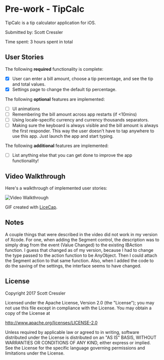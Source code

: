 # Pre-work - TipCalc

TipCalc is a tip calculator application for iOS.

Submitted by: Scott Cressler

Time spent: 3 hours spent in total

## User Stories

The following **required** functionality is complete:

* [X] User can enter a bill amount, choose a tip percentage, and see the tip and total values.
* [X] Settings page to change the default tip percentage.

The following **optional** features are implemented:
* [ ] UI animations
* [ ] Remembering the bill amount across app restarts (if <10mins)
* [ ] Using locale-specific currency and currency thousands separators.
* [ ] Making sure the keyboard is always visible and the bill amount is always the first responder. This way the user doesn't have to tap anywhere to use this app. Just launch the app and start typing.

The following **additional** features are implemented:

- [ ] List anything else that you can get done to improve the app functionality!

## Video Walkthrough 

Here's a walkthrough of implemented user stories:

<img src='http://i.imgur.com/a/fRxoY' title='Video Walkthrough' width='' alt='Video Walkthrough' />

GIF created with [LiceCap](http://www.cockos.com/licecap/).

## Notes

A couple things that were described in the video did not work in my version of Xcode.  For one, when adding the Segment control, the description was to simply drag from the event (Value Changed) to the existing IBAction function.  I guess that changed as of my version, because I had to change the type passed to the action function to be AnyObject.  Then I could attach the Segment action to that same function.  Also, when I added the code to do the saving of the settings, the interface seems to have changed.

## License

Copyright 2017 Scott Cressler

Licensed under the Apache License, Version 2.0 (the "License");
you may not use this file except in compliance with the License.
You may obtain a copy of the License at

http://www.apache.org/licenses/LICENSE-2.0

Unless required by applicable law or agreed to in writing, software
distributed under the License is distributed on an "AS IS" BASIS,
WITHOUT WARRANTIES OR CONDITIONS OF ANY KIND, either express or implied.
See the License for the specific language governing permissions and
limitations under the License.
